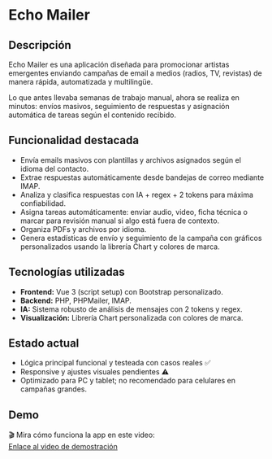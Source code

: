 # Echo Mailer

## Descripción
Echo Mailer es una aplicación diseñada para promocionar artistas emergentes enviando campañas de email a medios (radios, TV, revistas) de manera rápida, automatizada y multilingüe.

Lo que antes llevaba semanas de trabajo manual, ahora se realiza en minutos: envíos masivos, seguimiento de respuestas y asignación automática de tareas según el contenido recibido.

## Funcionalidad destacada
- Envía emails masivos con plantillas y archivos asignados según el idioma del contacto.
- Extrae respuestas automáticamente desde bandejas de correo mediante IMAP.
- Analiza y clasifica respuestas con IA + regex + 2 tokens para máxima confiabilidad.
- Asigna tareas automáticamente: enviar audio, video, ficha técnica o marcar para revisión manual si algo está fuera de contexto.
- Organiza PDFs y archivos por idioma.
- Genera estadísticas de envío y seguimiento de la campaña con gráficos personalizados usando la librería Chart y colores de marca.

## Tecnologías utilizadas
- **Frontend:** Vue 3 (script setup) con Bootstrap personalizado.
- **Backend:** PHP, PHPMailer, IMAP.
- **IA:** Sistema robusto de análisis de mensajes con 2 tokens y regex.
- **Visualización:** Librería Chart personalizada con colores de marca.

## Estado actual
- Lógica principal funcional y testeada con casos reales ✅
- Responsive y ajustes visuales pendientes ⚠️
- Optimizado para PC y tablet; no recomendado para celulares en campañas grandes.

## Demo
🎬 Mira cómo funciona la app en este video:  
[Enlace al video de demostración](https://youtu.be/RX90JK09Tv4)
